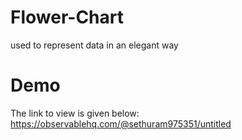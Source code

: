 # Flower-Chart
used to represent data in an elegant way

# Demo

The link to view is given below:
https://observablehq.com/@sethuram975351/untitled
